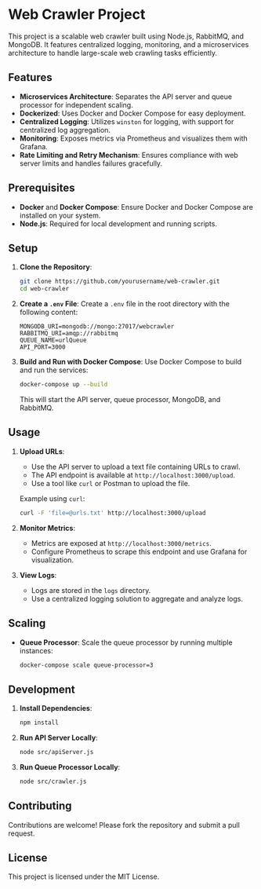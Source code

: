 # Web Crawler Project

This project is a scalable web crawler built using Node.js, RabbitMQ, and MongoDB. It features centralized logging, monitoring, and a microservices architecture to handle large-scale web crawling tasks efficiently.

## Features

- **Microservices Architecture**: Separates the API server and queue processor for independent scaling.
- **Dockerized**: Uses Docker and Docker Compose for easy deployment.
- **Centralized Logging**: Utilizes `winston` for logging, with support for centralized log aggregation.
- **Monitoring**: Exposes metrics via Prometheus and visualizes them with Grafana.
- **Rate Limiting and Retry Mechanism**: Ensures compliance with web server limits and handles failures gracefully.

## Prerequisites

- **Docker** and **Docker Compose**: Ensure Docker and Docker Compose are installed on your system.
- **Node.js**: Required for local development and running scripts.

## Setup

1. **Clone the Repository**:
   ```bash
   git clone https://github.com/yourusername/web-crawler.git
   cd web-crawler
   ```

2. **Create a `.env` File**:
   Create a `.env` file in the root directory with the following content:
   ```plaintext
   MONGODB_URI=mongodb://mongo:27017/webcrawler
   RABBITMQ_URI=amqp://rabbitmq
   QUEUE_NAME=urlQueue
   API_PORT=3000
   ```

3. **Build and Run with Docker Compose**:
   Use Docker Compose to build and run the services:
   ```bash
   docker-compose up --build
   ```

   This will start the API server, queue processor, MongoDB, and RabbitMQ.

## Usage

1. **Upload URLs**:
   - Use the API server to upload a text file containing URLs to crawl.
   - The API endpoint is available at `http://localhost:3000/upload`.
   - Use a tool like `curl` or Postman to upload the file.

   Example using `curl`:
   ```bash
   curl -F 'file=@urls.txt' http://localhost:3000/upload
   ```

2. **Monitor Metrics**:
   - Metrics are exposed at `http://localhost:3000/metrics`.
   - Configure Prometheus to scrape this endpoint and use Grafana for visualization.

3. **View Logs**:
   - Logs are stored in the `logs` directory.
   - Use a centralized logging solution to aggregate and analyze logs.

## Scaling

- **Queue Processor**: Scale the queue processor by running multiple instances:
  ```bash
  docker-compose scale queue-processor=3
  ```

## Development

1. **Install Dependencies**:
   ```bash
   npm install
   ```

2. **Run API Server Locally**:
   ```bash
   node src/apiServer.js
   ```

3. **Run Queue Processor Locally**:
   ```bash
   node src/crawler.js
   ```

## Contributing

Contributions are welcome! Please fork the repository and submit a pull request.

## License

This project is licensed under the MIT License.

